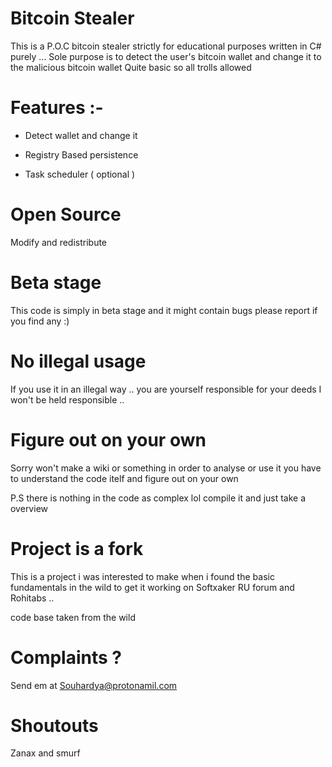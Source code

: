 # Bitcoin Stealer

This is a P.O.C bitcoin stealer strictly for educational purposes written in C# purely ... 
Sole purpose is to detect the user's bitcoin wallet and change it to the malicious bitcoin wallet
Quite basic so all trolls allowed

# Features :- 

* Detect wallet and change it 

* Registry Based persistence 

* Task scheduler ( optional ) 


# Open Source 

Modify and redistribute 

# Beta stage 

This code is simply in beta stage and it might contain bugs please report if you find any :) 

# No illegal usage

If you use it in an illegal way .. you are yourself responsible for your deeds I won't be held responsible ..

# Figure out on your own 

Sorry won't make a wiki or something in order to analyse or use it you have to understand the code itelf and figure out on your own 

P.S there is nothing in the code as complex lol compile it and just take a overview 

# Project is a fork 

This is a project i was interested to make when i found the basic fundamentals in the wild to get it working on Softxaker RU forum and Rohitabs .. 

code base taken from the wild

# Complaints ? 

Send em at Souhardya@protonamil.com

# Shoutouts 

Zanax and smurf
